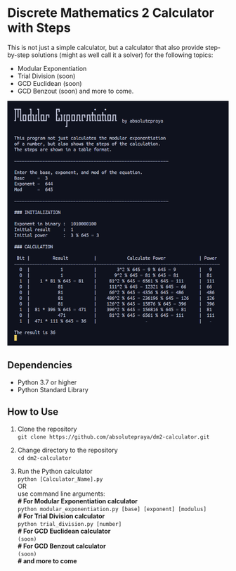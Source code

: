 # Discrete Mathematics 2 Calculator with Steps

This is not just a simple calculator, but a calculator that also provide step-by-step solutions (might as well call it a solver) for the following topics:
- Modular Exponentiation
- Trial Division (soon)
- GCD Euclidean (soon)
- GCD Benzout (soon)
and more to come.

![mod_exp](README/mod_exp.png)

## Dependencies

- Python 3.7 or higher
- Python Standard Library

## How to Use

1. Clone the repository  
`git clone https://github.com/absolutepraya/dm2-calculator.git`

2. Change directory to the repository  
`cd dm2-calculator`

3. Run the Python calculator  
`python [Calculator_Name].py`  
OR  
use command line arguments:  
__\# For Modular Exponentiation calculator__  
`python modular_exponentiation.py [base] [exponent] [modulus]`  
__\# For Trial Division calculator__  
`python trial_division.py [number]`  
__\# For GCD Euclidean calculator__  
`(soon)`  
__\# For GCD Benzout calculator__  
`(soon)`  
__\# and more to come__